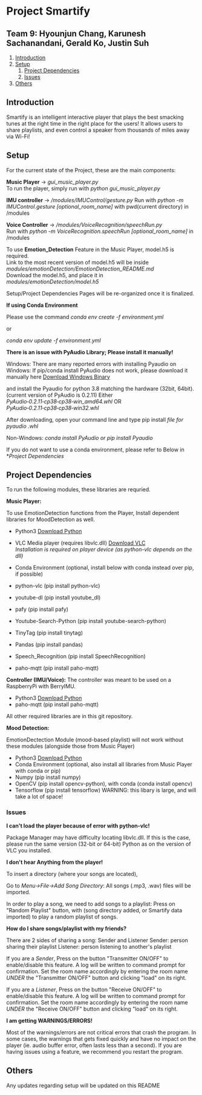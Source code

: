 # Project Smartify

## Team 9: Hyounjun Chang, Karunesh Sachanandani, Gerald Ko, Justin Suh

1. [Introduction](#introduction)
2. [Setup](#paragraph1)
    1. [Project Dependencies](#subparagraph1)
    2. [Issues](#subparagraph2)
3. [Others](#paragraph2)

## Introduction <a name="introduction"></a>
Smartify is an intelligent interactive player that plays the best smacking tunes at the right time in the right place for the users! It allows users to share playlists, and even control a speaker from thousands of miles away via Wi-Fi!

## Setup <a name="paragraph1"></a>
For the current state of the Project, these are the main components:

**Music Player** -> *gui_music_player.py*  
To run the player, simply run with *python gui_music_player.py*

**IMU controller** -> */modules/IMUControl/gesture.py* 
Run with *python -m IMUControl.gesture [optional_room_name]* with pwd(current directory) in /modules

**Voice Controller** -> */modules/VoiceRecognition/speechRun.py*  
Run with *python -m VoiceRecognition.speechRun [optional_room_name]* in /modules 

To use **Emotion_Detection** Feature in the Music Player, model.h5 is required.  
Link to the most recent version of model.h5 will be inside *modules/emotionDetection/EmotionDetection_README.md*  
Download the model.h5, and place it in *modules/emotionDetection/model.h5*

Setup/Project Dependencies Pages will be re-organized once it is finalized.

**If using Conda Environment**

Please use the command
*conda env create -f environment.yml*

or 

*conda env update -f environment.yml*

**There is an issue with PyAudio Library; Please install it manually!**

Windows:
There are many reported errors with installing Pyaudio on Windows:
If pip/conda install PyAudio does not work, please download it manually here
[Download Windows Binary](https://www.lfd.uci.edu/~gohlke/pythonlibs/#pyaudio)

and install the Pyaudio for python 3.8 matching the hardware (32bit, 64bit). (current version of PyAudio is 0.2.11)
Either *PyAudio‑0.2.11‑cp38‑cp38‑win_amd64.whl* OR *PyAudio‑0.2.11‑cp38‑cp38‑win32.whl*

After downloading, open your command line and type
pip install *file for pyaudio .whl*

Non-Windows:
*conda install PyAudio or pip install Pyaudio*

If you do not want to use a conda environment, please refer to Below in **Project Dependencies* 

## Project Dependencies <a name="subparagraph1"></a>

To run the following modules, these libraries are requried.

**Music Player:**
 
To use EmotionDetection functions from the Player, Install dependent libraries for MoodDetection as well.

- Python3 [Download Python](https://www.python.org/downloads/)
- VLC Media player (requires libvlc.dll) [Download VLC](https://www.videolan.org/vlc/)  
*Installation is required on player device (as python-vlc depends on the dll)*
 
- Conda Environment (optional, install below with conda instead over pip, if possible)
 
- python-vlc (pip install python-vlc)
- youtube-dl (pip install youtube_dl)
- pafy (pip install pafy)
- Youtube-Search-Python (pip install youtube-search-python)
- TinyTag (pip install tinytag)
- Pandas (pip install pandas)
- Speech_Recognition (pip install SpeechRecognition)
- paho-mqtt (pip install paho-mqtt)

**Controller (IMU/Voice):** 
The controller was meant to be used on a RaspberryPi with BerryIMU. 

- Python3 [Download Python](https://www.python.org/downloads/)
- paho-mqtt (pip install paho-mqtt)

All other required libraries are in this git repository.

**Mood Detection:**
 
EmotionDectection Module (mood-based playlist) will not work without these modules (alongside those from Music Player)
 
- Python3 [Download Python](https://www.python.org/downloads/)
- Conda Environment (optional, also install all libraries from Music Player with conda or pip)
- Numpy (pip install numpy)
- OpenCV (pip install opencv-python), with conda (conda install opencv)
- Tensorflow (pip install tensorflow) WARNING: this libary is large, and will take a lot of space!

### Issues <a name="subparagraph2"></a>
 
**I can't load the player because of error with python-vlc!**
 
Package Manager may have difficulty locating libvlc.dll. If this is the case, please run the same version (32-bit or 64-bit) Python as on the version of VLC you installed.
 
**I don't hear Anything from the player!**
 
To insert a directory (where your songs are located),
 
Go to *Menu->File->Add Song Directory*: All songs (.mp3, .wav) files will be imported.
 
In order to play a song, we need to add songs to a playlist: Press on "Random Playlist" button, with (song directory added, or Smartify data imported) to play a random playlist of songs.

**How do I share songs/playlist with my friends?**
 
There are 2 sides of sharing a song: Sender and Listener
Sender: person sharing their playlist
Listener: person listening to another's playlist

If you are a *Sender*, Press on the button "Transmitter ON/OFF" to enable/disable this feature. A log will be written to command prompt for confirmation.
Set the room name accordingly by entering the room name *UNDER* the "Transmitter ON/OFF" button and clicking "load" on its right.

If you are a *Listener*, Press on the button "Receive ON/OFF" to enable/disable this feature. A log will be written to command prompt for confirmation.
Set the room name accordingly by entering the room name *UNDER* the "Receive ON/OFF" button and clicking "load" on its right.

**I am getting WARNINGS/ERRORS!**
 
Most of the warnings/errors are not critical errors that crash the program. In some cases, the warnings that gets fixed quickly and have no impact on the player (ie. audio buffer error, often lasts less than a second). If you are having issues using a feature, we recommend you restart the program.

## Others <a name="paragraph2"></a>
Any updates regarding setup will be updated on this README
